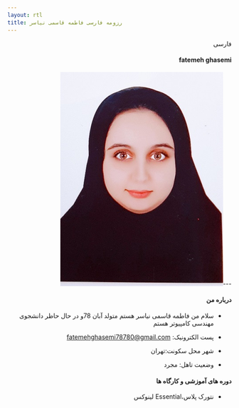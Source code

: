 ```yaml
---
layout: rtl
title: رزومه فارسی فاطمه قاسمی نیاسر 
---
```

<div dir="rtl">

فارسی
#### fatemeh ghasemi 
---<img src="pic.jpeg">
#### درباره من 
* سلام من فاطمه قاسمی نیاسر هستم متولد آبان 78و در حال حاظر دانشجوی مهندسی کامپیوتر هستم

* پست الکترونیک: fatemehghasemi78780@gmail.com

* شهر محل سکونت:تهران 

* وضعیت تاهل: مجرد

#### دوره های آموزشی و کارگاه ها

* نتورک پلاس،Essential لینوکس
 </div>

